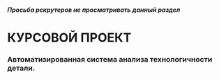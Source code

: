 <h5>Просьба рекрутеров не просматривать данный раздел<h5>

<h1>КУРСОВОЙ ПРОЕКТ</h1>
<h3>Автоматизированная система анализа технологичности детали.</h3>
